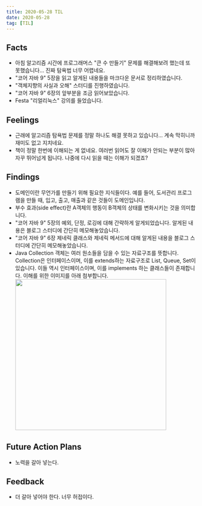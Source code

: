 ```yaml
---
title: 2020-05-28 TIL
date: 2020-05-28
tag: [TIL]
---
```


## Facts

- 아침 알고리즘 시간에 프로그래머스 "큰 수 만들기" 문제를 해결해보려 했는데 또 못했습니다... 진짜 탐욕법 너무 어렵네요.
- "코어 자바 9" 5장을 읽고 알게된 내용들을 마크다운 문서로 정리하였습니다.
- "객체지향의 사실과 오해" 스터디를 진행하였습니다.
- "코어 자바 9" 6장의 앞부분을 조금 읽어보았습니다.
- Festa "리얼리눅스" 강의를 들었습니다.

## Feelings

- 근래에 알고리즘 탐욕법 문제를 정말 하나도 해결 못하고 있습니다... 계속 막히니까 재미도 없고 지치네요.
- 책이 정말 한번에 이해되는 게 없네요. 여러번 읽어도 잘 이해가 안되는 부분이 많아 자꾸 뛰어넘게 됩니다. 나중에 다시 읽을 때는 이해가 되겠죠?

## Findings

- 도메인이란 무언가를 만들기 위해 필요한 지식들이다. 예를 들어, 도서관리 프로그램을 만들 때, 입고, 출고, 매출과 같은 것들이 도메인입니다.
- 부수 효과(side effect)란 A객체의 행동이 B객체의 상태를 변화시키는 것을 의미합니다.
- "코어 자바 9" 5장의 예외, 단정, 로깅에 대해 간략하게 알게되었습니다. 알게된 내용은 블로그 스터디에 간단히 메모해놓았습니다.
- "코어 자바 9" 6장 제네릭 클래스와 제네릭 메서드에 대해 알게된 내용을 블로그 스터디에 간단히 메모해놓았습니다.
- Java Collection 객체는 여러 원소들을 담을 수 있는 자료구조를 뜻합니다. Collection은 인터페이스이며, 이를 extends하는 자료구조로 List, Queue, Set이 있습니다. 이들 역시 인터페이스이며, 이를 implements 하는 클래스들이 존재합니다. 이해를 위한 이미지를 아래 첨부합니다.  <img src="https://img1.daumcdn.net/thumb/R1280x0/?scode=mtistory2&fname=https%3A%2F%2Fk.kakaocdn.net%2Fdn%2Fbea8Dr%2FbtqwKdIBQHH%2FS6fWcJsR5pM2o3JZKDryK0%2Fimg.png" width="400">

## Future Action Plans

- 노력을 갈아 넣는다.

## Feedback

- 더 갈아 넣어야 한다. 너무 허접이다.
